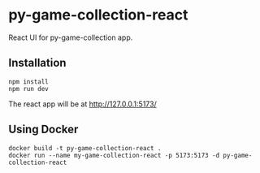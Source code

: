 # py-game-collection-react

React UI for py-game-collection app.

## Installation

```
npm install
npm run dev
```

The react app will be at http://127.0.0.1:5173/

## Using Docker

```
docker build -t py-game-collection-react .
docker run --name my-game-collection-react -p 5173:5173 -d py-game-collection-react
```
